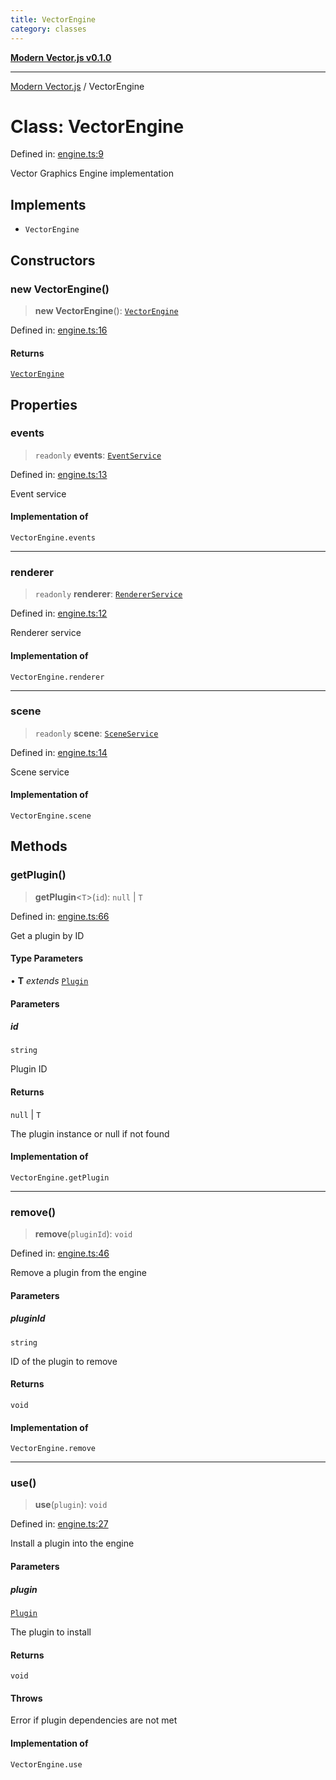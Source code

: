 ```yaml
---
title: VectorEngine
category: classes
---
```


[**Modern Vector.js v0.1.0**](../README.md)

***

[Modern Vector.js](../README.md) / VectorEngine

# Class: VectorEngine

Defined in: [engine.ts:9](https://github.com/miridih-jwpark02/modern-vector.js/blob/312167d62a717a0944239670c1130d0801cfdeb2/packages/core/src/core/engine.ts#L9)

Vector Graphics Engine implementation

## Implements

- `VectorEngine`

## Constructors

### new VectorEngine()

> **new VectorEngine**(): [`VectorEngine`](VectorEngine.md)

Defined in: [engine.ts:16](https://github.com/miridih-jwpark02/modern-vector.js/blob/312167d62a717a0944239670c1130d0801cfdeb2/packages/core/src/core/engine.ts#L16)

#### Returns

[`VectorEngine`](VectorEngine.md)

## Properties

### events

> `readonly` **events**: [`EventService`](../interfaces/EventService.md)

Defined in: [engine.ts:13](https://github.com/miridih-jwpark02/modern-vector.js/blob/312167d62a717a0944239670c1130d0801cfdeb2/packages/core/src/core/engine.ts#L13)

Event service

#### Implementation of

`VectorEngine.events`

***

### renderer

> `readonly` **renderer**: [`RendererService`](../interfaces/RendererService.md)

Defined in: [engine.ts:12](https://github.com/miridih-jwpark02/modern-vector.js/blob/312167d62a717a0944239670c1130d0801cfdeb2/packages/core/src/core/engine.ts#L12)

Renderer service

#### Implementation of

`VectorEngine.renderer`

***

### scene

> `readonly` **scene**: [`SceneService`](../interfaces/SceneService.md)

Defined in: [engine.ts:14](https://github.com/miridih-jwpark02/modern-vector.js/blob/312167d62a717a0944239670c1130d0801cfdeb2/packages/core/src/core/engine.ts#L14)

Scene service

#### Implementation of

`VectorEngine.scene`

## Methods

### getPlugin()

> **getPlugin**\<`T`\>(`id`): `null` \| `T`

Defined in: [engine.ts:66](https://github.com/miridih-jwpark02/modern-vector.js/blob/312167d62a717a0944239670c1130d0801cfdeb2/packages/core/src/core/engine.ts#L66)

Get a plugin by ID

#### Type Parameters

• **T** *extends* [`Plugin`](../interfaces/Plugin.md)

#### Parameters

##### id

`string`

Plugin ID

#### Returns

`null` \| `T`

The plugin instance or null if not found

#### Implementation of

`VectorEngine.getPlugin`

***

### remove()

> **remove**(`pluginId`): `void`

Defined in: [engine.ts:46](https://github.com/miridih-jwpark02/modern-vector.js/blob/312167d62a717a0944239670c1130d0801cfdeb2/packages/core/src/core/engine.ts#L46)

Remove a plugin from the engine

#### Parameters

##### pluginId

`string`

ID of the plugin to remove

#### Returns

`void`

#### Implementation of

`VectorEngine.remove`

***

### use()

> **use**(`plugin`): `void`

Defined in: [engine.ts:27](https://github.com/miridih-jwpark02/modern-vector.js/blob/312167d62a717a0944239670c1130d0801cfdeb2/packages/core/src/core/engine.ts#L27)

Install a plugin into the engine

#### Parameters

##### plugin

[`Plugin`](../interfaces/Plugin.md)

The plugin to install

#### Returns

`void`

#### Throws

Error if plugin dependencies are not met

#### Implementation of

`VectorEngine.use`
